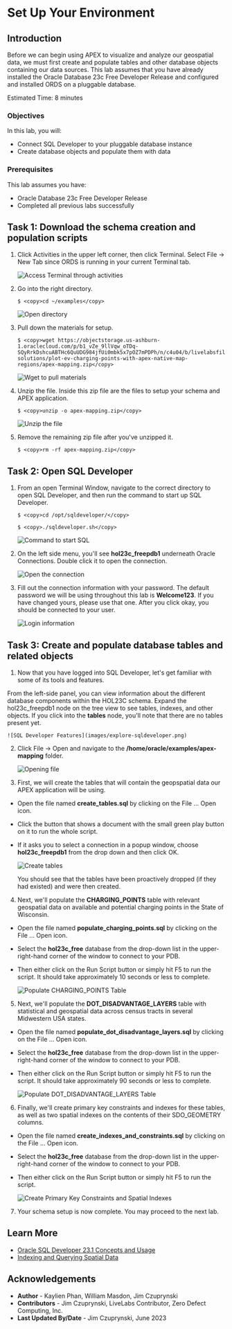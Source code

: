 # Set Up Your Environment

## Introduction

Before we can begin using APEX to visualize and analyze our geospatial data, we must first create and populate tables and other database objects containing our data sources. This lab assumes that you have already installed the Oracle Database 23c Free Developer Release and configured and installed ORDS on a pluggable database.

Estimated Time: 8 minutes

### Objectives

In this lab, you will:

- Connect SQL Developer to your pluggable database instance
- Create database objects and populate them with data

### Prerequisites

This lab assumes you have:
- Oracle Database 23c Free Developer Release
- Completed all previous labs successfully

## Task 1: Download the schema creation and population scripts

1. Click Activities in the upper left corner, then click Terminal. Select File -> New Tab since ORDS is running in your current Terminal tab.

    ![Access Terminal through activities](images/activities-terminal.png)

2. Go into the right directory.

    ```
    $ <copy>cd ~/examples</copy>
    ```

    ![Open directory](images/directory.png)

3. Pull down the materials for setup.

    ```
    $ <copy>wget https://objectstorage.us-ashburn-1.oraclecloud.com/p/b1_vZe_9llVqw_oTDq-SQyRrkDshcuABTHc6QuUDG984jfUi0mbk5x7pOZ7mPDPh/n/c4u04/b/livelabsfiles/o/partner-solutions/plot-ev-charging-points-with-apex-native-map-regions/apex-mapping.zip</copy>
    ```

    ![Wget to pull materials](images/material-pulldown-setup.png)

4. Unzip the file. Inside this zip file are the files to setup your schema and APEX application.

    ```
    $ <copy>unzip -o apex-mapping.zip</copy>
    ```

    <!-- ![Unzip file](images/unzip-file.png) -->

    ![Unzip the file](images/unzip-file.png)

5. Remove the remaining zip file after you've unzipped it.

    ```
    $ <copy>rm -rf apex-mapping.zip</copy>
    ```

    <!-- ![Remaining zip file removed](images/remove-zip.png) -->


## Task 2: Open SQL Developer

1. From an open Terminal Window, navigate to the correct directory to open SQL Developer, and then run the command to start up SQL Developer. 

    ```
    $ <copy>cd /opt/sqldeveloper/</copy>
    ```
    ```
    $ <copy>./sqldeveloper.sh</copy>
    ```

    ![Command to start SQL](images/start-sqldeveloper.png)

3. On the left side menu, you'll see **hol23c_freepdb1** underneath Oracle Connections. Double click it to open the connection.


    ![Open the connection](images/hol23c-connection.png)

4. Fill out the connection information with your password. The default password we will be using throughout this lab is **Welcome123**. If you have changed yours, please use that one. After you click okay, you should be connected to your user.

    ![Login information](images/login-connection.png)

## Task 3: Create and populate database tables and related objects

1. Now that you have logged into SQL Developer, let's get familiar with some of its tools and features.

From the left-side panel, you can view information about the different database components within the HOL23C schema. Expand the hol23c_freepdb1 node on the tree view to see tables, indexes, and other objects. If you click into the **tables** node, you'll note that there are no tables present yet.

    ![SQL Developer Features](images/explore-sqldeveloper.png)

2. Click File -> Open and navigate to the **/home/oracle/examples/apex-mapping** folder.

    ![Opening file](images/file-open.png)

3. First, we will create the tables that will contain the geopspatial data our APEX application will be using.

- Open the file named **create_tables.sql** by clicking on the File ... Open icon. 
- Click the button that shows a document with the small green play button on it to run the whole script.
- If it asks you to select a connection in a popup window, choose **hol23c_freepdb1** from the drop down and then click OK.

    ![Create tables](./images/create_tables.png)

    You should see that the tables have been proactively dropped (if they had existed) and were then created.

4. Next, we'll populate the **CHARGING_POINTS** table with relevant geospatial data on available and potential charging points in the State of Wisconsin.

- Open the file named **populate_charging_points.sql** by clicking on the File ... Open icon. 
- Select the **hol23c_free** database from the drop-down list in the upper-right-hand corner of the window  to connect to your PDB. 
- Then either click on the Run Script button or simply hit F5 to run the script. It should take approximately 10 seconds or less to complete.

    ![Populate CHARGING_POINTS Table](./images/populate_charging_points.png)

5. Next, we'll populate the **DOT_DISADVANTAGE_LAYERS** table with statistical and geospatial data across census tracts in several Midwestern USA states.

- Open the file named **populate_dot_disadvantage_layers.sql** by clicking on the File ... Open icon. 
- Select the **hol23c_free** database from the drop-down list in the upper-right-hand corner of the window  to connect to your PDB. 
- Then either click on the Run Script button or simply hit F5 to run the script. It should take approximately 90 seconds or less to complete.

    ![Populate DOT_DISADVANTAGE_LAYERS Table](./images/populate_dot_disadvantage_layers.png)

6. Finally, we'll create primary key constraints and indexes for these tables, as well as two spatial indexes on the contents of their SDO_GEOMETRY columns.

- Open the file named **create_indexes_and_constraints.sql** by clicking on the File ... Open icon. 
- Select the **hol23c_free** database from the drop-down list in the upper-right-hand corner of the window  to connect to your PDB. 
- Then either click on the Run Script button or simply hit F5 to run the script.

    ![Create Primary Key Constraints and Spatial Indexes](./images/create_indexes_and_constraints.png)

7. Your schema setup is now complete. You may proceed to the next lab. 

## Learn More
- [Oracle SQL Developer 23.1 Concepts and Usage](https://docs.oracle.com/en/database/oracle/sql-developer/23.1/rptug/sql-developer-concepts-usage.html#GUID-464C045C-FBDF-417A-A20B-037D294B3BDA)
- [Indexing and Querying Spatial Data](https://docs.oracle.com/en/database/oracle/oracle-database/23/spatl/indexing-querying-spatial-data.html)

## Acknowledgements
* **Author** - Kaylien Phan, William Masdon, Jim Czuprynski
* **Contributors** - Jim Czuprynski, LiveLabs Contributor, Zero Defect Computing, Inc.
* **Last Updated By/Date** - Jim Czuprynski, June 2023
